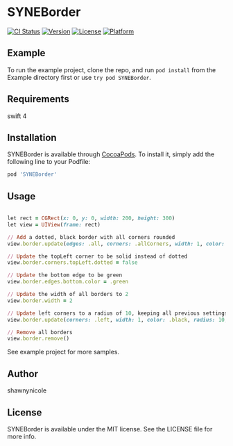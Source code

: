 # SYNEBorder

[![CI Status](https://img.shields.io/travis/shawnynicole/SYNEBorder.svg?style=flat)](https://travis-ci.org/shawnynicole/SYNEBorder)
[![Version](https://img.shields.io/cocoapods/v/SYNEBorder.svg?style=flat)](https://cocoapods.org/pods/SYNEBorder)
[![License](https://img.shields.io/cocoapods/l/SYNEBorder.svg?style=flat)](https://cocoapods.org/pods/SYNEBorder)
[![Platform](https://img.shields.io/cocoapods/p/SYNEBorder.svg?style=flat)](https://cocoapods.org/pods/SYNEBorder)

## Example

To run the example project, clone the repo, and run `pod install` from the Example directory first or use  `try pod SYNEBorder`.

## Requirements

swift 4

## Installation

SYNEBorder is available through [CocoaPods](https://cocoapods.org). To install
it, simply add the following line to your Podfile:

```ruby
pod 'SYNEBorder'
```

## Usage

```ruby

let rect = CGRect(x: 0, y: 0, width: 200, height: 300)
let view = UIView(frame: rect)

// Add a dotted, black border with all corners rounded
view.border.update(edges: .all, corners: .allCorners, width: 1, color: .black, radius: 20, dotted: true)

// Update the topLeft corner to be solid instead of dotted
view.border.corners.topLeft.dotted = false

// Update the bottom edge to be green
view.border.edges.bottom.color = .green

// Update the width of all borders to 2
view.border.width = 2

// Update left corners to a radius of 10, keeping all previous settings
view.border.update(corners: .left, width: 1, color: .black, radius: 10, dotted: true)

// Remove all borders
view.border.remove()
```

See example project for more samples.

## Author

shawnynicole

## License

SYNEBorder is available under the MIT license. See the LICENSE file for more info.
